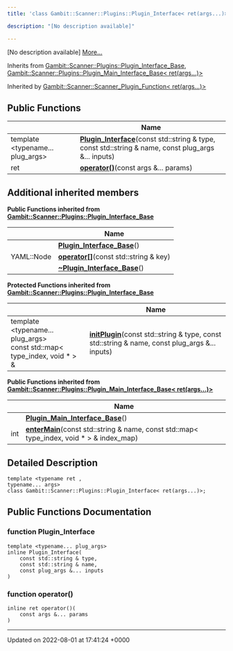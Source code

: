 ```yaml
---
title: 'class Gambit::Scanner::Plugins::Plugin_Interface< ret(args...)>'

description: "[No description available]"

---
```









[No description available] [More...](#detailed-description)

Inherits from [Gambit::Scanner::Plugins::Plugin_Interface_Base](/documentation/code/darkbit_development/classes/classgambit_1_1scanner_1_1plugins_1_1plugin__interface__base/), [Gambit::Scanner::Plugins::Plugin_Main_Interface_Base< ret(args...)>](/documentation/code/darkbit_development/classes/classgambit_1_1scanner_1_1plugins_1_1plugin__main__interface__base_3_01ret_07args_8_8_8_08_4/)

Inherited by [Gambit::Scanner::Scanner_Plugin_Function< ret(args...)>](/documentation/code/darkbit_development/classes/classgambit_1_1scanner_1_1scanner__plugin__function_3_01ret_07args_8_8_8_08_4/)

## Public Functions

|                | Name           |
| -------------- | -------------- |
| template <typename... plug_args\> <br>| **[Plugin_Interface](/documentation/code/darkbit_development/classes/classgambit_1_1scanner_1_1plugins_1_1plugin__interface_3_01ret_07args_8_8_8_08_4/#function-plugin-interface)**(const std::string & type, const std::string & name, const plug_args &... inputs) |
| ret | **[operator()](/documentation/code/darkbit_development/classes/classgambit_1_1scanner_1_1plugins_1_1plugin__interface_3_01ret_07args_8_8_8_08_4/#function-operator())**(const args &... params) |

## Additional inherited members

**Public Functions inherited from [Gambit::Scanner::Plugins::Plugin_Interface_Base](/documentation/code/darkbit_development/classes/classgambit_1_1scanner_1_1plugins_1_1plugin__interface__base/)**

|                | Name           |
| -------------- | -------------- |
| | **[Plugin_Interface_Base](/documentation/code/darkbit_development/classes/classgambit_1_1scanner_1_1plugins_1_1plugin__interface__base/#function-plugin-interface-base)**() |
| YAML::Node | **[operator[]](/documentation/code/darkbit_development/classes/classgambit_1_1scanner_1_1plugins_1_1plugin__interface__base/#function-operator[])**(const std::string & key) |
| | **[~Plugin_Interface_Base](/documentation/code/darkbit_development/classes/classgambit_1_1scanner_1_1plugins_1_1plugin__interface__base/#function-~plugin-interface-base)**() |

**Protected Functions inherited from [Gambit::Scanner::Plugins::Plugin_Interface_Base](/documentation/code/darkbit_development/classes/classgambit_1_1scanner_1_1plugins_1_1plugin__interface__base/)**

|                | Name           |
| -------------- | -------------- |
| template <typename... plug_args\> <br>const std::map< type_index, void * > & | **[initPlugin](/documentation/code/darkbit_development/classes/classgambit_1_1scanner_1_1plugins_1_1plugin__interface__base/#function-initplugin)**(const std::string & type, const std::string & name, const plug_args &... inputs) |

**Public Functions inherited from [Gambit::Scanner::Plugins::Plugin_Main_Interface_Base< ret(args...)>](/documentation/code/darkbit_development/classes/classgambit_1_1scanner_1_1plugins_1_1plugin__main__interface__base_3_01ret_07args_8_8_8_08_4/)**

|                | Name           |
| -------------- | -------------- |
| | **[Plugin_Main_Interface_Base](/documentation/code/darkbit_development/classes/classgambit_1_1scanner_1_1plugins_1_1plugin__main__interface__base_3_01ret_07args_8_8_8_08_4/#function-plugin-main-interface-base)**() |
| int | **[enterMain](/documentation/code/darkbit_development/classes/classgambit_1_1scanner_1_1plugins_1_1plugin__main__interface__base_3_01ret_07args_8_8_8_08_4/#function-entermain)**(const std::string & name, const std::map< type_index, void * > & index_map) |


## Detailed Description

```
template <typename ret ,
typename... args>
class Gambit::Scanner::Plugins::Plugin_Interface< ret(args...)>;
```

## Public Functions Documentation

### function Plugin_Interface

```
template <typename... plug_args>
inline Plugin_Interface(
    const std::string & type,
    const std::string & name,
    const plug_args &... inputs
)
```


### function operator()

```
inline ret operator()(
    const args &... params
)
```


-------------------------------

Updated on 2022-08-01 at 17:41:24 +0000